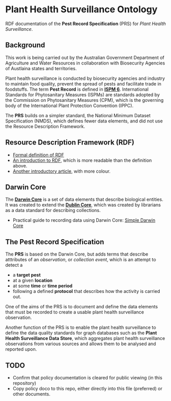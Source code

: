 # Plant Health Surveillance Ontology
RDF documentation of the **Pest Record Specification** (PRS) for *Plant Health Surveillance*.

## Background
This work is being carried out by the Australian Government Department of Agriculture and Water Resources in collaboration with Biosecurity Agencies of Austlaina states and territories. 

Plant health surveillance is conducted by biosecurity agencies and industry to maintain food quality, prevent the spread of pests and facilitate trade in foodstuffs. The term **Pest Record** is defined in **[ISPM 6](https://www.ippc.int/en/core-activities/standards-setting/ispms/)**. International Standards for Phytosanitary Measures (ISPMs) are standards adopted by the Commission on Phytosanitary Measures (CPM), which is the governing body of the International Plant Protection Convention (IPPC).

The **PRS** builds on a simpler standard, the National Minimum Dataset Specification (NMDS), which defines fewer data elements, and did not use the Resource Description Framework.

## Resource Description Framework (RDF)
* [Formal definition of RDF](https://www.w3.org/TR/rdf11-concepts/)
* [An introduction to RDF](http://www.dlib.org/dlib/may98/miller/05miller.html), which is more readable than the definition above.
* [Another introductory article](https://www.ontotext.com/knowledgehub/fundamentals/what-is-rdf/), with more colour.

## Darwin Core
The **[Darwin Core](https://en.wikipedia.org/wiki/Darwin_Core)** is a set of data elements that describe biological entities. It was created to extend the **[Dublin Core](https://en.wikipedia.org/wiki/Dublin_Core)**, which was created by librarians as a data standard for describing collections. 

* Practical guide to recording data using Darwin Core: [Simple Darwin Core](https://dwc.tdwg.org/simple/)

## The Pest Record Specification
The **PRS** is based on the Darwin Core, but adds terms that describe atttributes of an *observation*, or *collection event*, which is an attempt to detect a
* a **target pest**
* at a given **location**
* at some **time** or **time period**
* following a defined **protocol** that describes how the activity is carried out.

One of the aims of the PRS is to document and define the data elements that must be recorded to create a usable plant health surveillance observation.

Another function of the PRS is to enable the plant health surveillance to define the data quality standards for graph databases such as the **Plant Health Surveillance Data Store**, which aggregates plant health surveillance observations from various sources and allows them to be analysed and reported upon.

## TODO
* Confirm that policy documentation is cleared for public viewing (in this repository)
* Copy policy doco to this repo, either directly into this file (preferred) or other documents.


